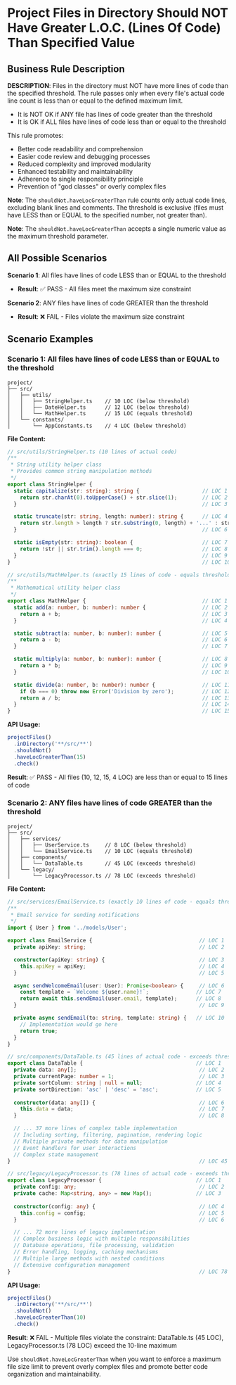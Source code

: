# Project Files in Directory Should NOT Have Greater L.O.C. (Lines Of Code) Than Specified Value

## Business Rule Description

**DESCRIPTION**: Files in the directory must NOT have more lines of code than the specified threshold. The rule passes only when every file's actual code line count is less than or equal to the defined maximum limit.

- It is NOT OK if ANY file has lines of code greater than the threshold
- It is OK if ALL files have lines of code less than or equal to the threshold

This rule promotes:
- Better code readability and comprehension
- Easier code review and debugging processes
- Reduced complexity and improved modularity
- Enhanced testability and maintainability
- Adherence to single responsibility principle
- Prevention of "god classes" or overly complex files

**Note**: The `shouldNot.haveLocGreaterThan` rule counts only actual code lines, excluding blank lines and comments. The threshold is exclusive (files must have LESS than or EQUAL to the specified number, not greater than).

**Note**: The `shouldNot.haveLocGreaterThan` accepts a single numeric value as the maximum threshold parameter.

## All Possible Scenarios

**Scenario 1**: All files have lines of code LESS than or EQUAL to the threshold
- **Result**: ✅ PASS - All files meet the maximum size constraint

**Scenario 2**: ANY files have lines of code GREATER than the threshold
- **Result**: ❌ FAIL - Files violate the maximum size constraint

## Scenario Examples

### Scenario 1: All files have lines of code LESS than or EQUAL to the threshold
```
project/
├── src/
│   ├── utils/
│   │   ├── StringHelper.ts    // 10 LOC (below threshold)
│   │   ├── DateHelper.ts      // 12 LOC (below threshold)
│   │   └── MathHelper.ts      // 15 LOC (equals threshold)
│   └── constants/
│       └── AppConstants.ts    // 4 LOC (below threshold)
```

**File Content:**
```typescript
// src/utils/StringHelper.ts (10 lines of actual code)
/**
 * String utility helper class
 * Provides common string manipulation methods
 */
export class StringHelper {
  static capitalize(str: string): string {                    // LOC 1
    return str.charAt(0).toUpperCase() + str.slice(1);        // LOC 2
  }                                                           // LOC 3

  static truncate(str: string, length: number): string {      // LOC 4
    return str.length > length ? str.substring(0, length) + '...' : str; // LOC 5
  }                                                           // LOC 6

  static isEmpty(str: string): boolean {                      // LOC 7
    return !str || str.trim().length === 0;                   // LOC 8
  }                                                           // LOC 9
}                                                             // LOC 10

// src/utils/MathHelper.ts (exactly 15 lines of code - equals threshold)
/**
 * Mathematical utility helper class
 */
export class MathHelper {                                     // LOC 1
  static add(a: number, b: number): number {                  // LOC 2
    return a + b;                                             // LOC 3
  }                                                           // LOC 4

  static subtract(a: number, b: number): number {             // LOC 5
    return a - b;                                             // LOC 6
  }                                                           // LOC 7

  static multiply(a: number, b: number): number {             // LOC 8
    return a * b;                                             // LOC 9
  }                                                           // LOC 10

  static divide(a: number, b: number): number {               // LOC 11
    if (b === 0) throw new Error('Division by zero');         // LOC 12
    return a / b;                                             // LOC 13
  }                                                           // LOC 14
}                                                             // LOC 15
```

**API Usage:**
```typescript
projectFiles()
  .inDirectory('**/src/**')
  .shouldNot()
  .haveLocGreaterThan(15)
  .check()
```

**Result**: ✅ PASS - All files (10, 12, 15, 4 LOC) are less than or equal to 15 lines of code

### Scenario 2: ANY files have lines of code GREATER than the threshold
```
project/
├── src/
│   ├── services/
│   │   ├── UserService.ts     // 8 LOC (below threshold)
│   │   └── EmailService.ts    // 10 LOC (equals threshold)
│   ├── components/
│   │   └── DataTable.ts       // 45 LOC (exceeds threshold)
│   └── legacy/
│       └── LegacyProcessor.ts // 78 LOC (exceeds threshold)
```

**File Content:**
```typescript
// src/services/EmailService.ts (exactly 10 lines of code - equals threshold)
/**
 * Email service for sending notifications
 */
import { User } from '../models/User';

export class EmailService {                                  // LOC 1
  private apiKey: string;                                    // LOC 2

  constructor(apiKey: string) {                              // LOC 3
    this.apiKey = apiKey;                                    // LOC 4
  }                                                          // LOC 5

  async sendWelcomeEmail(user: User): Promise<boolean> {     // LOC 6
    const template = `Welcome ${user.name}!`;               // LOC 7
    return await this.sendEmail(user.email, template);      // LOC 8
  }                                                          // LOC 9

  private async sendEmail(to: string, template: string) {   // LOC 10
    // Implementation would go here
    return true;
  }
}

// src/components/DataTable.ts (45 lines of actual code - exceeds threshold)
export class DataTable {                                    // LOC 1
  private data: any[];                                       // LOC 2
  private currentPage: number = 1;                           // LOC 3
  private sortColumn: string | null = null;                 // LOC 4
  private sortDirection: 'asc' | 'desc' = 'asc';            // LOC 5
  
  constructor(data: any[]) {                                 // LOC 6
    this.data = data;                                        // LOC 7
  }                                                          // LOC 8

  // ... 37 more lines of complex table implementation
  // Including sorting, filtering, pagination, rendering logic
  // Multiple private methods for data manipulation
  // Event handlers for user interactions
  // Complex state management
}                                                            // LOC 45

// src/legacy/LegacyProcessor.ts (78 lines of actual code - exceeds threshold)
export class LegacyProcessor {                              // LOC 1
  private config: any;                                       // LOC 2
  private cache: Map<string, any> = new Map();              // LOC 3
  
  constructor(config: any) {                                 // LOC 4
    this.config = config;                                    // LOC 5
  }                                                          // LOC 6

  // ... 72 more lines of legacy implementation
  // Complex business logic with multiple responsibilities
  // Database operations, file processing, validation
  // Error handling, logging, caching mechanisms
  // Multiple large methods with nested conditions
  // Extensive configuration management
}                                                            // LOC 78
```

**API Usage:**
```typescript
projectFiles()
  .inDirectory('**/src/**')
  .shouldNot()
  .haveLocGreaterThan(10)
  .check()
```

**Result**: ❌ FAIL - Multiple files violate the constraint: DataTable.ts (45 LOC), LegacyProcessor.ts (78 LOC) exceed the 10-line maximum

Use `shouldNot.haveLocGreaterThan` when you want to enforce a maximum file size limit to prevent overly complex files and promote better code organization and maintainability.